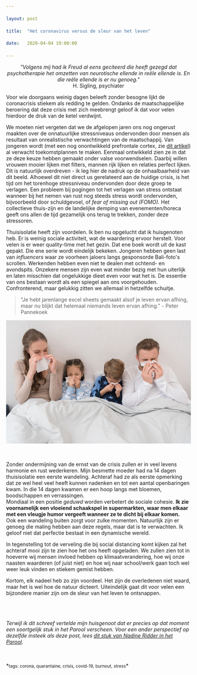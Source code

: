```yaml
---

layout: post

title:  "Het coronavirus versus de sleur van het leven"

date:   2020-04-04 19:00:00

---
```

*<center>"Volgens mij had ik Freud al eens geciteerd die heeft gezegd dat psychotherapie het omzetten van neurotische ellende in reële ellende is. En die reële ellende is er nu genoeg."</center>* <center>H. Sigling, psychiater </center>

Voor wie doorgaans weinig dagen beleeft zonder besogne lijkt de coronacrisis stiekem als redding te gelden. Ondanks de maatschappelijke beroering dat deze crisis met zich meebrengt geloof ik dat voor velen hierdoor de druk van de ketel verdwijnt. 

We moeten niet vergeten dat we de afgelopen jaren ons nog ongerust maakten over de onnatuurlijke stressniveaus ondervonden door mensen als resultaat van onrealistische verwachtingen van de maatschappij. Van jongeren wordt (met een nog onontwikkeld prefrontale cortex, zie [dit artikel](https://www.nrc.nl/advertentie/onvz/een-kijkje-in-het-puberbrein)) al verwacht toekomstplannen te maken. Eenmaal ontwikkeld zien ze in dat ze deze keuze hebben gemaakt onder valse voorwendselen. Daarbij willen vrouwen mooier lijken met filters, mannen rijk lijken en relaties perfect lijken. Dit is natuurlijk overdreven - ik leg hier de nadruk op de onhaalbaarheid van dit beeld. 
Alhoewel dit niet direct us gerelateerd aan de huidige crisis, is het tijd om het torenhoge stressniveau ondervonden door deze groep te verlagen. 
Een probleem bij pogingen tot het verlagen van stress ontstaat wanneer bij het nemen van rust nog steeds stress wordt ondervonden, bijvoorbeeld door schuldgevoel, of *fear of missing out (FOMO).* Het collectieve thuis-zijn en de landelijke demping van evenementen/horeca geeft ons allen de tijd gezamelijk ons terug te trekken, zonder deze stressoren. 

Thuisisolatie heeft zijn voordelen. Ik ben nu opgelucht dat ik huisgenoten heb. Er is weinig sociale activiteit, wat de waardering ervoor herstelt. Voor velen is er weer quality-time met het gezin. Dat ene boek wordt uit de kast gepakt. Die ene serie wordt eindelijk bekeken. Jongeren hebben geen last van *influencers* waar ze voorheen jaloers langs gesponsorde Bali-foto's scrollen. Werkenden hebben even niet te dealen met ochtend- en avondspits. Onzekere mensen zijn even wat minder bezig met hun uiterlijk en laten misschien dat ongelukkige dieet even voor wat het is. De essentie van ons bestaan wordt als een spiegel aan ons voorgehouden. Confronterend, maar gelukkig zitten we allemaal in hetzelfde schuitje.
>  "Je hebt jarenlange excel sheets gemaakt alsof je leven ervan afhing, maar nu blijkt dat helemaal niemands leven ervan afhing." - Peter Pannekoek


![home](/typora_blogs/home-2019.png)


<br>

Zonder ondermijning van de ernst van de crisis zullen er in veel levens harmonie en rust wederkeren. Mijn besmette moeder had na 14 dagen thuisisolatie een eerste wandeling. Achteraf had ze als eerste opmerking dat ze wel heel veel heeft kunnen nadenken en tot een aantal openbaringen kwam. In die 14 dagen kwamen er een hoop langs met bloemen, boodschappen en verrassingen.<br> 
Mondiaal in een positie *geduwd* worden verbetert de sociale cohesie. **Ik zie voornamelijk een vloeiend schaakspel in supermarkten, waar men elkaar met een vleugje humor vergeeft wanneer ze te dicht bij elkaar komen.** Ook een wandeling buiten zorgt voor zulke momenten. Natuurlijk zijn er genoeg die maling hebben aan deze regels, maar dat is te verwachten. Ik geloof niet dat perfectie bestaat in een dynamische wereld. 

In tegenstelling tot de verveling die bij social distancing komt kijken zal het achteraf mooi zijn te zien hoe het ons heeft opgeladen. We zullen zien tot in hoeverre wij mensen invloed hebben op klimaatverandering, hoe wij onze naasten waarderen (of juist niet) en hoe wij naar school/werk gaan toch wel weer leuk vinden en stiekem gemist hebben. 

Kortom, elk nadeel heb zo zijn voordeel. Het zijn de overledenen niet waard, maar het is wel hoe de natuur dicteert. Uiteindelijk gaat dit voor velen een bijzondere manier zijn om de sleur van het leven te ontsnappen.



<br><br><br>
*Terwijl ik dit schreef vertelde mijn huisgenoot dat er precies op dat moment een soortgelijk stuk in het Parool verscheen. Voor een ander perspectief op dezelfde insteek als deze post, lees [dit stuk van Nadine Ridder in het Parool](https://www.parool.nl/columns-opinie/een-stressvrij-gezond-en-dus-rijk-leven-met-minder-prikkels~b10d798e/)*. 








<br>
<br>
*<small>tags: corona, quarantaine, crisis, covid-19, burnout, stress</small>*

